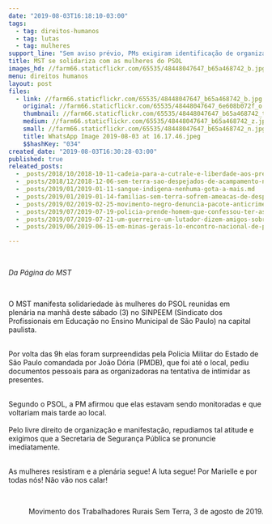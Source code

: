 ```yaml
---
date: "2019-08-03T16:18:10-03:00"
tags:
  - tag: direitos-humanos
  - tag: lutas
  - tag: mulheres
support_line: "Sem aviso prévio, PMs exigiram identificação de organizadoras da plenária que reunia mulheres do partido \n"
title: MST se solidariza com as mulheres do PSOL
images_hd: //farm66.staticflickr.com/65535/48448047647_b65a468742_b.jpg
menu: direitos humanos
layout: post
files:
  - link: //farm66.staticflickr.com/65535/48448047647_b65a468742_b.jpg
    original: //farm66.staticflickr.com/65535/48448047647_6e608b072f_o.jpg
    thumbnail: //farm66.staticflickr.com/65535/48448047647_b65a468742_t.jpg
    medium: //farm66.staticflickr.com/65535/48448047647_b65a468742_z.jpg
    small: //farm66.staticflickr.com/65535/48448047647_b65a468742_n.jpg
    title: WhatsApp Image 2019-08-03 at 16.17.46.jpeg
    $$hashKey: "034"
created_date: "2019-08-03T16:30:28-03:00"
published: true
releated_posts:
  - _posts/2018/10/2018-10-11-cadeia-para-a-cutrale-e-liberdade-aos-presos-politicos-do-mst.md
  - _posts/2018/12/2018-12-06-sem-terra-sao-despejados-de-acampamento-no-ceara.md
  - _posts/2019/01/2019-01-11-sangue-indigena-nenhuma-gota-a-mais.md
  - _posts/2019/01/2019-01-14-familias-sem-terra-sofrem-ameacas-de-despejo-no-norte-da-bahia.md
  - _posts/2019/02/2019-02-25-movimento-negro-denuncia-pacote-anticrime-de-moro-na-comissao-interamericana-de-direitos-humanos.md
  - _posts/2019/07/2019-07-19-policia-prende-homem-que-confessou-ter-assassinado-militante-do-mst-em-valinhos-sp.md
  - _posts/2019/07/2019-07-21-um-guerreiro-um-lutador-dizem-amigos-sobre-sem-terra-atropelado-durante-ato.md
  - _posts/2019/06/2019-06-15-em-minas-gerais-1o-encontro-nacional-de-povos-de-terreiro-celebra-resistencia.md

---
```

<p>&nbsp;</p>

<p><em>Da P&aacute;gina do MST&nbsp;</em></p>

<p>&nbsp;</p>

<p>O MST manifesta solidariedade &agrave;s mulheres do PSOL reunidas em plen&aacute;ria&nbsp;na manh&atilde; deste s&aacute;bado&nbsp;(3) no SINPEEM (Sindicato dos Profissionais em Educa&ccedil;&atilde;o no Ensino Municipal de S&atilde;o Paulo) na capital paulista.</p>

<p><br />
Por volta das 9h elas&nbsp;foram surpreendidas pela Policia Militar do Estado de S&atilde;o Paulo&nbsp;comandada por Jo&atilde;o D&oacute;ria (PMDB), que foi at&eacute; o local, pediu documentos pessoais para as organizadoras na tentativa de intimidar as presentes.</p>

<p><br />
Segundo o PSOL, a PM afirmou que elas estavam sendo monitoradas e que voltariam mais tarde ao local.<br />
<br />
Pelo livre direito de organiza&ccedil;&atilde;o e manifesta&ccedil;&atilde;o, repudiamos tal atitude e exigimos que a Secretaria de Seguran&ccedil;a P&uacute;blica se pronuncie imediatamente.<br />
&nbsp;</p>

<p>As mulheres resistiram e a plen&aacute;ria segue! A luta segue! Por Marielle e por todas n&oacute;s! N&atilde;o v&atilde;o nos calar!</p>

<p>&nbsp;</p>

<p style="text-align: right;">Movimento dos Trabalhadores Rurais Sem Terra, 3 de agosto de 2019.</p>
